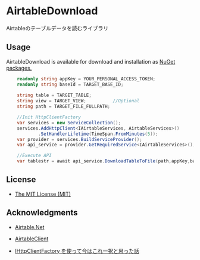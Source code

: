 ﻿# AirtableDownload
Airtableのテーブルデータを読むライブラリ

## Usage
AirtableDownload is available for download and installation as [NuGet packages.](https://www.nuget.org/packages/AirtableDownload/)
```csharp
    readonly string appKey = YOUR_PERSONAL_ACCESS_TOKEN;
    readonly string baseId = TARGET_BASE_ID;
    
    string table = TARGET_TABLE;
    string view = TARGET_VIEW;          //Optional
    string path = TARGET_FILE_FULLPATH;

    //Init HttpClientFactory
    var services = new ServiceCollection();
    services.AddHttpClient<IAirtableServices, AirtableServices>()
            .SetHandlerLifetime(TimeSpan.FromMinutes(5));
    var provider = services.BuildServiceProvider();
    var api_service = provider.GetRequiredService<IAirtableServices>();

    //Execute API
    var tablestr = await api_service.DownloadTableToFile(path,appKey,baseId,table,view);        
```

## License
* [The MIT License (MIT)](LICENSE.txt)

## Acknowledgments

* [Airtable.Net](https://github.com/ngocnicholas/airtable.net)
* [AirtableClient](https://github.com/yKimisaki/AirtableClient)

* [IHttpClientFactory を使って今はこれ一択と思った話](https://qiita.com/SY81517/items/5253e8f363f7275b3588)
